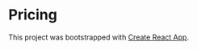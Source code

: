 # Pricing

This project was bootstrapped with [Create React App](https://github.com/facebook/create-react-app).
